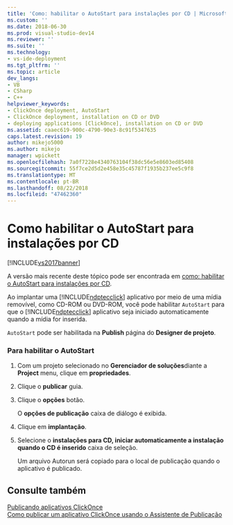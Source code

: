 ```yaml
---
title: 'Como: habilitar o AutoStart para instalações por CD | Microsoft Docs'
ms.custom: ''
ms.date: 2018-06-30
ms.prod: visual-studio-dev14
ms.reviewer: ''
ms.suite: ''
ms.technology:
- vs-ide-deployment
ms.tgt_pltfrm: ''
ms.topic: article
dev_langs:
- VB
- CSharp
- C++
helpviewer_keywords:
- ClickOnce deployment, AutoStart
- ClickOnce deployment, installation on CD or DVD
- deploying applications [ClickOnce], installation on CD or DVD
ms.assetid: caaec619-900c-4790-90e3-8c91f5347635
caps.latest.revision: 19
author: mikejo5000
ms.author: mikejo
manager: wpickett
ms.openlocfilehash: 7a0f7228e4340763104f38dc56e5e8603ed85408
ms.sourcegitcommit: 55f7ce2d5d2e458e35c45787f1935b237ee5c9f8
ms.translationtype: MT
ms.contentlocale: pt-BR
ms.lasthandoff: 08/22/2018
ms.locfileid: "47462360"
---
```

# <a name="how-to-enable-autostart-for-cd-installations"></a>Como habilitar o AutoStart para instalações por CD
[!INCLUDE[vs2017banner](../includes/vs2017banner.md)]

A versão mais recente deste tópico pode ser encontrada em [como: habilitar o AutoStart para instalações por CD](https://docs.microsoft.com/visualstudio/deployment/how-to-enable-autostart-for-cd-installations).  
  
Ao implantar uma [!INCLUDE[ndptecclick](../includes/ndptecclick-md.md)] aplicativo por meio de uma mídia removível, como CD-ROM ou DVD-ROM, você pode habilitar `AutoStart` para que o [!INCLUDE[ndptecclick](../includes/ndptecclick-md.md)] aplicativo seja iniciado automaticamente quando a mídia for inserida.  
  
 `AutoStart` pode ser habilitada na **Publish** página do **Designer de projeto**.  
  
### <a name="to-enable-autostart"></a>Para habilitar o AutoStart  
  
1.  Com um projeto selecionado no **Gerenciador de soluções**diante a **Project** menu, clique em **propriedades**.  
  
2.  Clique o **publicar** guia.  
  
3.  Clique o **opções** botão.  
  
     O **opções de publicação** caixa de diálogo é exibida.  
  
4.  Clique em **implantação**.  
  
5.  Selecione o **instalações para CD, iniciar automaticamente a instalação quando o CD é inserido** caixa de seleção.  
  
     Um arquivo Autorun será copiado para o local de publicação quando o aplicativo é publicado.  
  
## <a name="see-also"></a>Consulte também  
 [Publicando aplicativos ClickOnce](../deployment/publishing-clickonce-applications.md)   
 [Como publicar um aplicativo ClickOnce usando o Assistente de Publicação](../deployment/how-to-publish-a-clickonce-application-using-the-publish-wizard.md)



